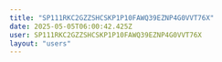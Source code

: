 ```yaml
---
title: "SP111RKC2GZZSHCSKP1P10FAWQ39EZNP4G0VVT76X"
date: 2025-05-05T06:00:42.425Z
user: SP111RKC2GZZSHCSKP1P10FAWQ39EZNP4G0VVT76X
layout: "users"
---
```

    